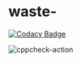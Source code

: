 # waste-

[![Codacy Badge](https://api.codacy.com/project/badge/Grade/ead4ba90056945eda9eaab23373c09d0)](https://app.codacy.com/manual/stepin104734/waste-?utm_source=github.com&utm_medium=referral&utm_content=stepin104734/waste-&utm_campaign=Badge_Grade_Dashboard)

![cppcheck-action](https://github.com/stepin104734/waste-/workflows/cppcheck-action/badge.svg) 
